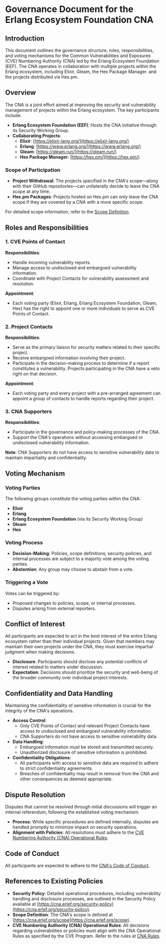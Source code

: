# Governance Document for the Erlang Ecosystem Foundation CNA

## Introduction

This document outlines the governance structure, roles, responsibilities, and
voting mechanisms for the Common Vulnerabilities and Exposures (CVE) Numbering
Authority (CNA) led by the Erlang Ecosystem Foundation (EEF). The CNA operates
in collaboration with multiple projects within the Erlang ecosystem, including
Elixir, Gleam, the Hex Package Manager. and the projects distributed via Hex.pm.

## Overview

The CNA is a joint effort aimed at improving the security and vulnerability
management of projects within the Erlang ecosystem. The key participants include:

- **Erlang Ecosystem Foundation (EEF)**: Hosts the CNA initiative through its
  Security Working Group.
- **Collaborating Projects**:
  - **Elixir**: [https://elixir-lang.org/](https://elixir-lang.org/)
  - **Erlang**: [https://www.erlang.org/](https://www.erlang.org/)
  - **Gleam**: [https://gleam.run/](https://gleam.run/)
  - **Hex Package Manager**: [https://hex.pm/](https://hex.pm/)

### Scope of Participation

- **Project Withdrawal**: The projects specified in the CNA's scope—along with
  their GitHub repositories—can unilaterally decide to leave the CNA scope at
  any time.
- **Hex.pm Packages**: Projects hosted on Hex.pm can only leave the CNA scope if
  they are covered by a CNA with a more specific scope.

For detailed scope information, refer to the
[Scope Definition](https://cna.erlef.org/scope).

## Roles and Responsibilities

### 1. CVE Points of Contact

**Responsibilities**:

- Handle incoming vulnerability reports.
- Manage access to undisclosed and embargoed vulnerability information.
- Coordinate with Project Contacts for vulnerability assessment and resolution.

**Appointment**:

- Each voting party (Elixir, Erlang, Erlang Ecosystem Foundation, Gleam, Hex)
  has the right to appoint one or more individuals to serve as CVE Points of
  Contact.

### 2. Project Contacts

**Responsibilities**:

- Serve as the primary liaison for security matters related to their specific
  project.
- Receive embargoed information involving their project.
- Participate in the decision-making process to determine if a report
  constitutes a vulnerability. Projects participating in the CNA have a veto
  right on that decision.

**Appointment**:

- Each voting party and every project with a pre-arranged agreement can appoint
  a group of contacts to handle reports regarding their project.

### 3. CNA Supporters

**Responsibilities**:

- Participate in the governance and policy-making processes of the CNA.
- Support the CNA's operations without accessing embargoed or undisclosed
  vulnerability information.

**Note**: CNA Supporters do not have access to sensitive vulnerability data to
maintain impartiality and confidentiality.

## Voting Mechanism

### Voting Parties

The following groups constitute the voting parties within the CNA:

- **Elixir**
- **Erlang**
- **Erlang Ecosystem Foundation** (via its Security Working Group)
- **Gleam**
- **Hex**

### Voting Process

- **Decision-Making**: Policies, scope definitions, security policies, and
  internal processes are subject to a majority vote among the voting parties.
- **Abstention**: Any group may choose to abstain from a vote.

### Triggering a Vote

Votes can be triggered by:

- Proposed changes to policies, scope, or internal processes.
- Disputes arising from external reporters.

## Conflict of Interest

All participants are expected to act in the best interest of the entire Erlang
ecosystem rather than their individual projects. Given that members may maintain
their own projects under the CNA, they must exercise impartial judgment when
making decisions.

- **Disclosure**: Participants should disclose any potential conflicts of
  interest related to matters under discussion.
- **Expectation**: Decisions should prioritize the security and well-being of
  the broader community over individual project interests.

## Confidentiality and Data Handling

Maintaining the confidentiality of sensitive information is crucial for the
integrity of the CNA's operations.

- **Access Control**:
  - Only CVE Points of Contact and relevant Project Contacts have access to
    undisclosed and embargoed vulnerability information.
  - CNA Supporters do not have access to sensitive vulnerability data.
- **Data Handling**:
  - Embargoed information must be stored and transmitted securely.
  - Unauthorized disclosure of sensitive information is prohibited.
- **Confidentiality Obligations**:
  - All participants with access to sensitive data are required to adhere to
    strict confidentiality agreements.
  - Breaches of confidentiality may result in removal from the CNA and other
    consequences as deemed appropriate.

## Dispute Resolution

Disputes that cannot be resolved through initial discussions will trigger an
internal referendum, following the established voting mechanism.

- **Process**: While specific procedures are defined internally, disputes are
  handled promptly to minimize impact on security operations.
- **Alignment with Policies**: All resolutions must adhere to the
  [CVE Numbering Authority (CNA) Operational Rules](https://www.cve.org/ResourcesSupport/AllResources/CNARules/#section_4-4_CNA_Judgment).

## Code of Conduct

All participants are expected to adhere to the [CNA's Code of Conduct](CODE_OF_CONDUCT.md).

## References to Existing Policies

- **Security Policy**: Detailed operational procedures, including vulnerability
  handling and disclosure processes, are outlined in the Security Policy
  available at [https://cna.erlef.org/security-policy](https://cna.erlef.org/security-policy).
- **Scope Definition**: The CNA's scope is defined at
  [https://cna.erlef.org/scope](https://cna.erlef.org/scope).
- **CVE Numbering Authority (CNA) Operational Rules**: All decisions regarding
  vulnerabilities or policies must align with the CNA Operational Rules as
  specified by the CVE Program. Refer to the rules at
  [CNA Rules](https://www.cve.org/ResourcesSupport/AllResources/CNARules/#section_4-4_CNA_Judgment).
